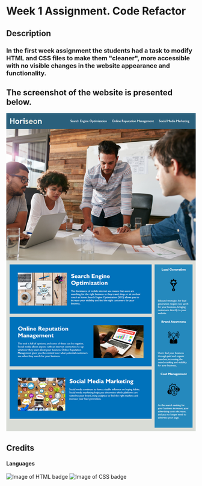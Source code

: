 # **Week 1 Assignment. Code Refactor**

## **Description**
### In the first week assignment the students had a task to modify HTML and CSS files to make them "cleaner", more accessible with no visible changes in the website appearance and functionality.

## The screenshot of the website is presented below.
![Image of the demo](assets/images/demo.png)

## **Credits**


#### Languages
![Image of HTML badge](https://img.shields.io/badge/HTML-60%25-orange) 
![Image of CSS badge](https://img.shields.io/badge/CSS-40%25-green)